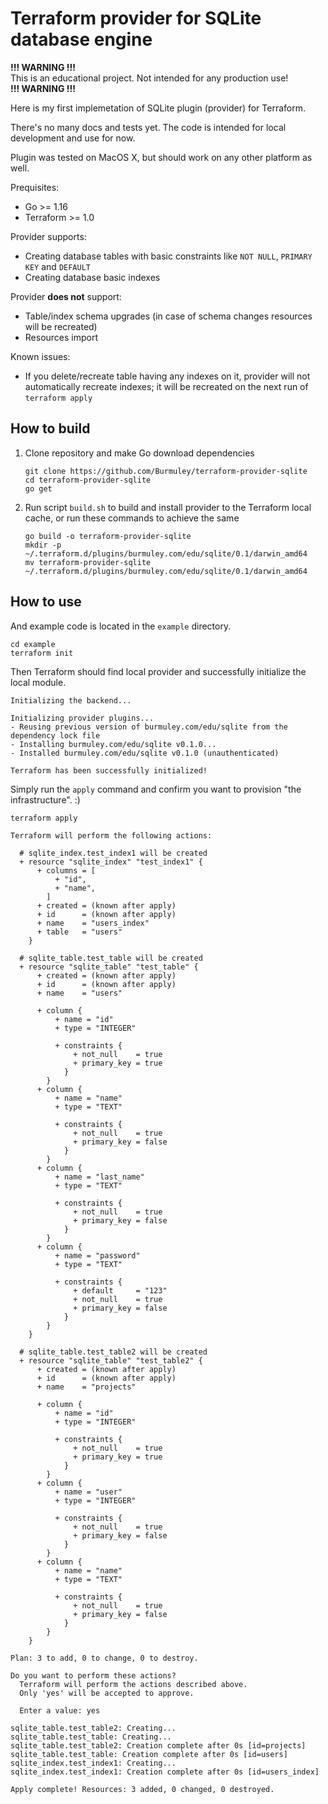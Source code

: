# Terraform provider for SQLite database engine

**!!! WARNING !!!**<br>
This is an educational project. Not intended for any production use!
<br>**!!! WARNING !!!**

Here is my first implemetation of SQLite plugin (provider) for Terraform.

There's no many docs and tests yet. The code is intended for local development and use for now.

Plugin was tested on MacOS X, but should work on any other platform as well.

Prequisites:
* Go >= 1.16
* Terraform >= 1.0

Provider supports:
* Creating database tables with basic constraints like `NOT NULL`, `PRIMARY KEY` and `DEFAULT`
* Creating database basic indexes

Provider **does not** support:
* Table/index schema upgrades (in case of schema changes resources will be recreated)
* Resources import

Known issues:
* If you delete/recreate table having any indexes on it, provider will not automatically recreate indexes; it will be recreated on the next run of `terraform apply`

## How to build
1. Clone repository and make Go download dependencies
   ```shell
   git clone https://github.com/Burmuley/terraform-provider-sqlite
   cd terraform-provider-sqlite
   go get
   ```
2. Run script `build.sh` to build and install provider to the Terraform local cache, or run these commands to achieve the same
   ```shell
   go build -o terraform-provider-sqlite
   mkdir -p ~/.terraform.d/plugins/burmuley.com/edu/sqlite/0.1/darwin_amd64
   mv terraform-provider-sqlite ~/.terraform.d/plugins/burmuley.com/edu/sqlite/0.1/darwin_amd64
   ```

## How to use
And example code is located in the `example` directory.
```shell
cd example
terraform init
```
Then Terraform should find local provider and successfully initialize the local module.
```shell
Initializing the backend...

Initializing provider plugins...
- Reusing previous version of burmuley.com/edu/sqlite from the dependency lock file
- Installing burmuley.com/edu/sqlite v0.1.0...
- Installed burmuley.com/edu/sqlite v0.1.0 (unauthenticated)

Terraform has been successfully initialized!

```

Simply run the `apply` command and confirm you want to provision "the infrastructure". :)
```shell
terraform apply
```
```shell
Terraform will perform the following actions:

  # sqlite_index.test_index1 will be created
  + resource "sqlite_index" "test_index1" {
      + columns = [
          + "id",
          + "name",
        ]
      + created = (known after apply)
      + id      = (known after apply)
      + name    = "users_index"
      + table   = "users"
    }

  # sqlite_table.test_table will be created
  + resource "sqlite_table" "test_table" {
      + created = (known after apply)
      + id      = (known after apply)
      + name    = "users"

      + column {
          + name = "id"
          + type = "INTEGER"

          + constraints {
              + not_null    = true
              + primary_key = true
            }
        }
      + column {
          + name = "name"
          + type = "TEXT"

          + constraints {
              + not_null    = true
              + primary_key = false
            }
        }
      + column {
          + name = "last_name"
          + type = "TEXT"

          + constraints {
              + not_null    = true
              + primary_key = false
            }
        }
      + column {
          + name = "password"
          + type = "TEXT"

          + constraints {
              + default     = "123"
              + not_null    = true
              + primary_key = false
            }
        }
    }

  # sqlite_table.test_table2 will be created
  + resource "sqlite_table" "test_table2" {
      + created = (known after apply)
      + id      = (known after apply)
      + name    = "projects"

      + column {
          + name = "id"
          + type = "INTEGER"

          + constraints {
              + not_null    = true
              + primary_key = true
            }
        }
      + column {
          + name = "user"
          + type = "INTEGER"

          + constraints {
              + not_null    = true
              + primary_key = false
            }
        }
      + column {
          + name = "name"
          + type = "TEXT"

          + constraints {
              + not_null    = true
              + primary_key = false
            }
        }
    }

Plan: 3 to add, 0 to change, 0 to destroy.

Do you want to perform these actions?
  Terraform will perform the actions described above.
  Only 'yes' will be accepted to approve.

  Enter a value: yes

sqlite_table.test_table2: Creating...
sqlite_table.test_table: Creating...
sqlite_table.test_table2: Creation complete after 0s [id=projects]
sqlite_table.test_table: Creation complete after 0s [id=users]
sqlite_index.test_index1: Creating...
sqlite_index.test_index1: Creation complete after 0s [id=users_index]

Apply complete! Resources: 3 added, 0 changed, 0 destroyed.
```
